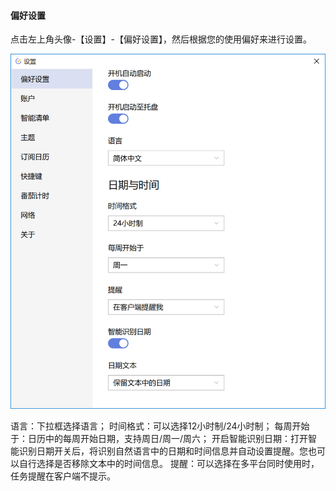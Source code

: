 #### 偏好设置

点击左上角头像-【设置】-【偏好设置】，然后根据您的使用偏好来进行设置。

![winperference](../../images/Windows/account/pasted%20image%200%208.png)

语言：下拉框选择语言； 时间格式：可以选择12小时制/24小时制； 每周开始于：日历中的每周开始日期，支持周日/周一/周六； 开启智能识别日期：打开智能识别日期开关后，将识别自然语言中的日期和时间信息并自动设置提醒。您也可以自行选择是否移除文本中的时间信息。 提醒：可以选择在多平台同时使用时，任务提醒在客户端不提示。

